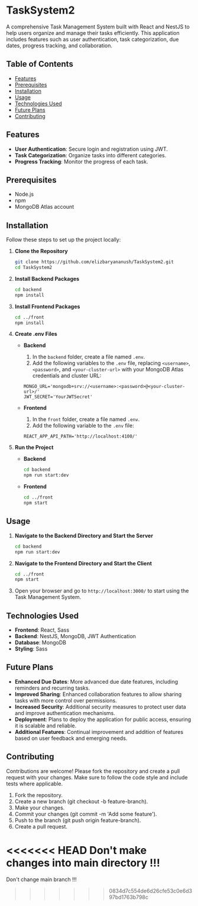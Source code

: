 # TaskSystem2

A comprehensive Task Management System built with React and NestJS to help users organize and manage their tasks efficiently. This application includes features such as user authentication, task categorization, due dates, progress tracking, and collaboration.

## Table of Contents

- [Features](#features)
- [Prerequisites](#prerequisites)
- [Installation](#installation)
- [Usage](#usage)
- [Technologies Used](#technologies-used)
- [Future Plans](#future-plans)
- [Contributing](#contributing)

## Features

- **User Authentication**: Secure login and registration using JWT.
- **Task Categorization**: Organize tasks into different categories.
- **Progress Tracking**: Monitor the progress of each task.

## Prerequisites

- Node.js
- npm
- MongoDB Atlas account

## Installation

Follow these steps to set up the project locally:

1. **Clone the Repository**

    ```bash
    git clone https://github.com/elizbaryananush/TaskSystem2.git
    cd TaskSystem2
    ```

2. **Install Backend Packages**

    ```bash
    cd backend
    npm install
    ```

3. **Install Frontend Packages**

    ```bash
    cd ../front
    npm install
    ```

4. **Create .env Files**

    - **Backend**

      1. In the `backend` folder, create a file named `.env`.
      2. Add the following variables to the `.env` file, replacing `<username>`, `<password>`, and `<your-cluster-url>` with your MongoDB Atlas credentials and cluster URL:

        ```env
        MONGO_URL='mongodb+srv://<username>:<password>@<your-cluster-url>/'
        JWT_SECRET='YourJWTSecret'
        ```

    - **Frontend**

      1. In the `front` folder, create a file named `.env`.
      2. Add the following variable to the `.env` file:

        ```env
        REACT_APP_API_PATH='http://localhost:4100/'
        ```

5. **Run the Project**

    - **Backend**

        ```bash
        cd backend
        npm run start:dev
        ```

    - **Frontend**

        ```bash
        cd ../front
        npm start
        ```

## Usage

1. **Navigate to the Backend Directory and Start the Server**

    ```bash
    cd backend
    npm run start:dev
    ```

2. **Navigate to the Frontend Directory and Start the Client**

    ```bash
    cd ../front
    npm start
    ```

3. Open your browser and go to `http://localhost:3000/` to start using the Task Management System.

## Technologies Used

- **Frontend**: React, Sass
- **Backend**: NestJS, MongoDB, JWT Authentication
- **Database**: MongoDB
- **Styling**: Sass

## Future Plans

- **Enhanced Due Dates**: More advanced due date features, including reminders and recurring tasks.
- **Improved Sharing**: Enhanced collaboration features to allow sharing tasks with more control over permissions.
- **Increased Security**: Additional security measures to protect user data and improve authentication mechanisms.
- **Deployment**: Plans to deploy the application for public access, ensuring it is scalable and reliable.
- **Additional Features**: Continual improvement and addition of features based on user feedback and emerging needs.

## Contributing

Contributions are welcome! Please fork the repository and create a pull request with your changes. Make sure to follow the code style and include tests where applicable.

1. Fork the repository.
2. Create a new branch (git checkout -b feature-branch).
3. Make your changes.
4. Commit your changes (git commit -m 'Add some feature').
5. Push to the branch (git push origin feature-branch).
6. Create a pull request.

<<<<<<< HEAD
Don't make changes into main directory !!!
=======
Don't change main branch !!!
>>>>>>> 0834d7c554de6d26cfe53c0e6d397bd1763b798c

